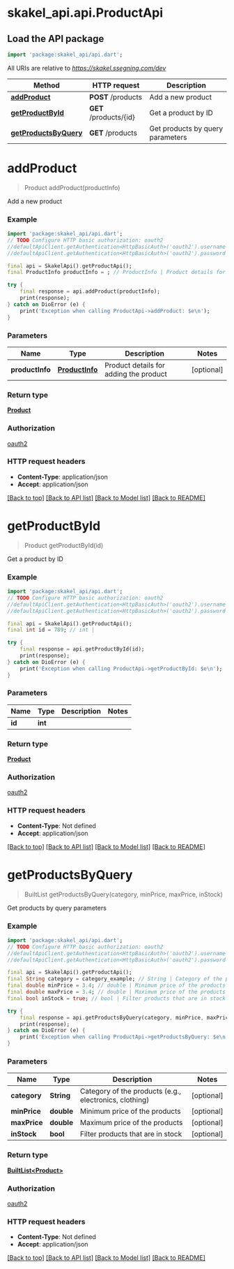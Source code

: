# skakel_api.api.ProductApi

## Load the API package
```dart
import 'package:skakel_api/api.dart';
```

All URIs are relative to *https://skakel.ssegning.com/dev*

Method | HTTP request | Description
------------- | ------------- | -------------
[**addProduct**](ProductApi.md#addproduct) | **POST** /products | Add a new product
[**getProductById**](ProductApi.md#getproductbyid) | **GET** /products/{id} | Get a product by ID
[**getProductsByQuery**](ProductApi.md#getproductsbyquery) | **GET** /products | Get products by query parameters


# **addProduct**
> Product addProduct(productInfo)

Add a new product

### Example
```dart
import 'package:skakel_api/api.dart';
// TODO Configure HTTP basic authorization: oauth2
//defaultApiClient.getAuthentication<HttpBasicAuth>('oauth2').username = 'YOUR_USERNAME'
//defaultApiClient.getAuthentication<HttpBasicAuth>('oauth2').password = 'YOUR_PASSWORD';

final api = SkakelApi().getProductApi();
final ProductInfo productInfo = ; // ProductInfo | Product details for adding the product

try {
    final response = api.addProduct(productInfo);
    print(response);
} catch on DioError (e) {
    print('Exception when calling ProductApi->addProduct: $e\n');
}
```

### Parameters

Name | Type | Description  | Notes
------------- | ------------- | ------------- | -------------
 **productInfo** | [**ProductInfo**](ProductInfo.md)| Product details for adding the product | [optional] 

### Return type

[**Product**](Product.md)

### Authorization

[oauth2](../README.md#oauth2)

### HTTP request headers

 - **Content-Type**: application/json
 - **Accept**: application/json

[[Back to top]](#) [[Back to API list]](../README.md#documentation-for-api-endpoints) [[Back to Model list]](../README.md#documentation-for-models) [[Back to README]](../README.md)

# **getProductById**
> Product getProductById(id)

Get a product by ID

### Example
```dart
import 'package:skakel_api/api.dart';
// TODO Configure HTTP basic authorization: oauth2
//defaultApiClient.getAuthentication<HttpBasicAuth>('oauth2').username = 'YOUR_USERNAME'
//defaultApiClient.getAuthentication<HttpBasicAuth>('oauth2').password = 'YOUR_PASSWORD';

final api = SkakelApi().getProductApi();
final int id = 789; // int | 

try {
    final response = api.getProductById(id);
    print(response);
} catch on DioError (e) {
    print('Exception when calling ProductApi->getProductById: $e\n');
}
```

### Parameters

Name | Type | Description  | Notes
------------- | ------------- | ------------- | -------------
 **id** | **int**|  | 

### Return type

[**Product**](Product.md)

### Authorization

[oauth2](../README.md#oauth2)

### HTTP request headers

 - **Content-Type**: Not defined
 - **Accept**: application/json

[[Back to top]](#) [[Back to API list]](../README.md#documentation-for-api-endpoints) [[Back to Model list]](../README.md#documentation-for-models) [[Back to README]](../README.md)

# **getProductsByQuery**
> BuiltList<Product> getProductsByQuery(category, minPrice, maxPrice, inStock)

Get products by query parameters

### Example
```dart
import 'package:skakel_api/api.dart';
// TODO Configure HTTP basic authorization: oauth2
//defaultApiClient.getAuthentication<HttpBasicAuth>('oauth2').username = 'YOUR_USERNAME'
//defaultApiClient.getAuthentication<HttpBasicAuth>('oauth2').password = 'YOUR_PASSWORD';

final api = SkakelApi().getProductApi();
final String category = category_example; // String | Category of the products (e.g., electronics, clothing)
final double minPrice = 3.4; // double | Minimum price of the products
final double maxPrice = 3.4; // double | Maximum price of the products
final bool inStock = true; // bool | Filter products that are in stock

try {
    final response = api.getProductsByQuery(category, minPrice, maxPrice, inStock);
    print(response);
} catch on DioError (e) {
    print('Exception when calling ProductApi->getProductsByQuery: $e\n');
}
```

### Parameters

Name | Type | Description  | Notes
------------- | ------------- | ------------- | -------------
 **category** | **String**| Category of the products (e.g., electronics, clothing) | [optional] 
 **minPrice** | **double**| Minimum price of the products | [optional] 
 **maxPrice** | **double**| Maximum price of the products | [optional] 
 **inStock** | **bool**| Filter products that are in stock | [optional] 

### Return type

[**BuiltList&lt;Product&gt;**](Product.md)

### Authorization

[oauth2](../README.md#oauth2)

### HTTP request headers

 - **Content-Type**: Not defined
 - **Accept**: application/json

[[Back to top]](#) [[Back to API list]](../README.md#documentation-for-api-endpoints) [[Back to Model list]](../README.md#documentation-for-models) [[Back to README]](../README.md)

